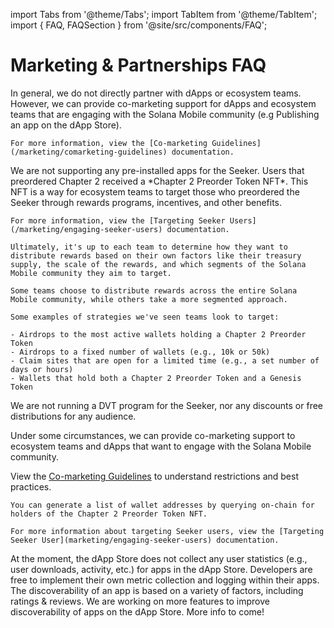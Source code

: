 import Tabs from '@theme/Tabs';
import TabItem from '@theme/TabItem';
import { FAQ, FAQSection } from '@site/src/components/FAQ';

# Marketing & Partnerships FAQ

<Tabs>
<TabItem value="Partnerships" label="Partnerships">

<FAQ>
  <FAQSection title="How can we partner with Solana Mobile?">
    In general, we do not directly partner with dApps or ecosystem teams. However, we can provide co-marketing support for dApps and ecosystem teams
    that are engaging with the Solana Mobile community (e.g Publishing an app on the dApp Store).

    For more information, view the [Co-marketing Guidelines](/marketing/comarketing-guidelines) documentation.

   </FAQSection>

  <FAQSection title="Can we have our app preinstalled on the phone?">
    We are not supporting any pre-installed apps for the Seeker.
  </FAQSection>

  <FAQSection title="How can I target Seeker users?">
    Users that preordered Chapter 2 received a *Chapter 2 Preorder Token NFT*. This NFT is a way for ecosystem teams to target those who preordered the Seeker through rewards programs, incentives, and other benefits.

    For more information, view the [Targeting Seeker Users](/marketing/engaging-seeker-users) documentation.

  </FAQSection>

  <FAQSection title="What's a good amount of people to target for an airdrop?">
    
    Ultimately, it's up to each team to determine how they want to distribute rewards based on their own factors like their treasury supply, the scale of the rewards, and which segments of the Solana Mobile community they aim to target.

    Some teams choose to distribute rewards across the entire Solana Mobile community, while others take a more segmented approach.

    Some examples of strategies we've seen teams look to target:

    - Airdrops to the most active wallets holding a Chapter 2 Preorder Token
    - Airdrops to a fixed number of wallets (e.g., 10k or 50k)
    - Claim sites that are open for a limited time (e.g., a set number of days or hours)
    - Wallets that hold both a Chapter 2 Preorder Token and a Genesis Token

  </FAQSection>
  
  <FAQSection title="Can we have X Seekers for Y? What about discounts for teams on the dApp Store?">
    We are not running a DVT program for the Seeker, nor any discounts or free distributions for any audience.
  </FAQSection>
</FAQ>

</TabItem>
<TabItem value="Marketing" label="Marketing">

<FAQ>
  <FAQSection title="How can we get marketing support from Solana Mobile?">

Under some circumstances, we can provide co-marketing support to ecosystem teams and dApps that want to engage with the Solana Mobile community.

View the [Co-marketing Guidelines](marketing/comarketing-guidelines) to understand restrictions and best practices.

</FAQSection>

  <FAQSection title="How can I see the list of Chapter 2 Preorder Token holders?">

    You can generate a list of wallet addresses by querying on-chain for holders of the Chapter 2 Preorder Token NFT.

    For more information about targeting Seeker users, view the [Targeting Seeker User](marketing/engaging-seeker-users) documentation.

  </FAQSection>

  <FAQSection title="Do you have statistics on how dApps are performing in your dApp store?">
    At the moment, the dApp Store does not collect any user statistics (e.g., user downloads, activity, etc.) for apps in the dApp Store. Developers are free to implement their own metric collection and logging within their apps.
  </FAQSection>

  <FAQSection title="How can I improve discoverability of my dApp on the dApp store?">
    The discoverability of an app is based on a variety of factors, including ratings & reviews. We are working on more features to improve discoverability of apps on the dApp Store. More info to come!

  </FAQSection>

</FAQ>

</TabItem>
</Tabs>
